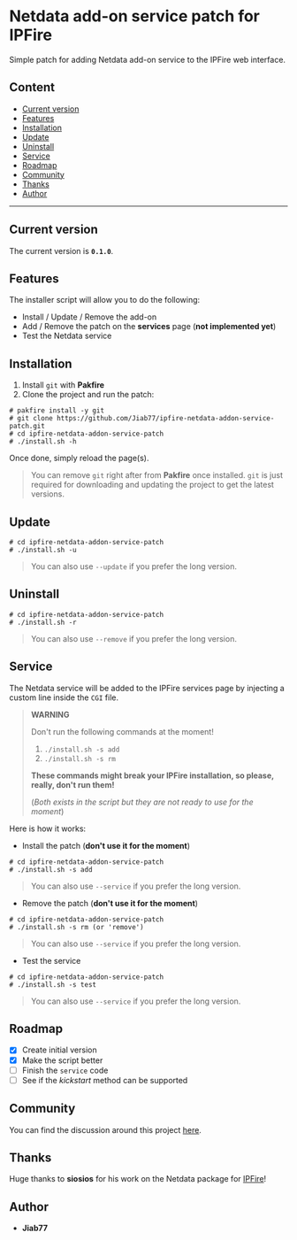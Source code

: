 # Netdata add-on service patch for IPFire <!-- omit from toc -->

Simple patch for adding Netdata add-on service to the IPFire web interface.

## Content <!-- omit from toc -->

* [Current version](#current-version)
* [Features](#features)
* [Installation](#installation)
* [Update](#update)
* [Uninstall](#uninstall)
* [Service](#service)
* [Roadmap](#roadmap)
* [Community](#community)
* [Thanks](#thanks)
* [Author](#author)

---

## Current version

The current version is __`0.1.0`__.

## Features

The installer script will allow you to do the following:

* Install / Update / Remove the add-on
* Add / Remove the patch on the __services__ page (__not implemented yet__)
* Test the Netdata service

## Installation

1. Install `git` with __Pakfire__
2. Clone the project and run the patch:

```console
# pakfire install -y git
# git clone https://github.com/Jiab77/ipfire-netdata-addon-service-patch.git
# cd ipfire-netdata-addon-service-patch
# ./install.sh -h
```

Once done, simply reload the page(s).

> You can remove `git` right after from __Pakfire__ once installed. `git` is just required for downloading and updating the project to get the latest versions.

## Update

```console
# cd ipfire-netdata-addon-service-patch
# ./install.sh -u
```

> You can also use `--update` if you prefer the long version.

## Uninstall

```console
# cd ipfire-netdata-addon-service-patch
# ./install.sh -r
```

> You can also use `--remove` if you prefer the long version.

## Service

The Netdata service will be added to the IPFire services page by injecting a custom line inside the `CGI` file.

> __WARNING__
>
> Don't run the following commands at the moment!
>
> 1. `./install.sh -s add`
> 2. `./install.sh -s rm`
>
> __These commands might break your IPFire installation, so please, really, don't run them!__
>
> (_Both exists in the script but they are not ready to use for the moment_)

Here is how it works:

* Install the patch (__don't use it for the moment__)

```console
# cd ipfire-netdata-addon-service-patch
# ./install.sh -s add
```

> You can also use `--service` if you prefer the long version.

* Remove the patch (__don't use it for the moment__)

```console
# cd ipfire-netdata-addon-service-patch
# ./install.sh -s rm (or 'remove')
```

> You can also use `--service` if you prefer the long version.

* Test the service

```console
# cd ipfire-netdata-addon-service-patch
# ./install.sh -s test
```

> You can also use `--service` if you prefer the long version.

## Roadmap

* [X] Create initial version
* [X] Make the script better
* [ ] Finish the `service` code
* [ ] See if the _kickstart_ method can be supported

## Community

You can find the discussion around this project [here](https://community.ipfire.org/t/netdata-addon-by-ummeegge/5318).

## Thanks

Huge thanks to __siosios__ for his work on the Netdata package for [IPFire](https://www.ipfire.org/)!

## Author

* __Jiab77__
